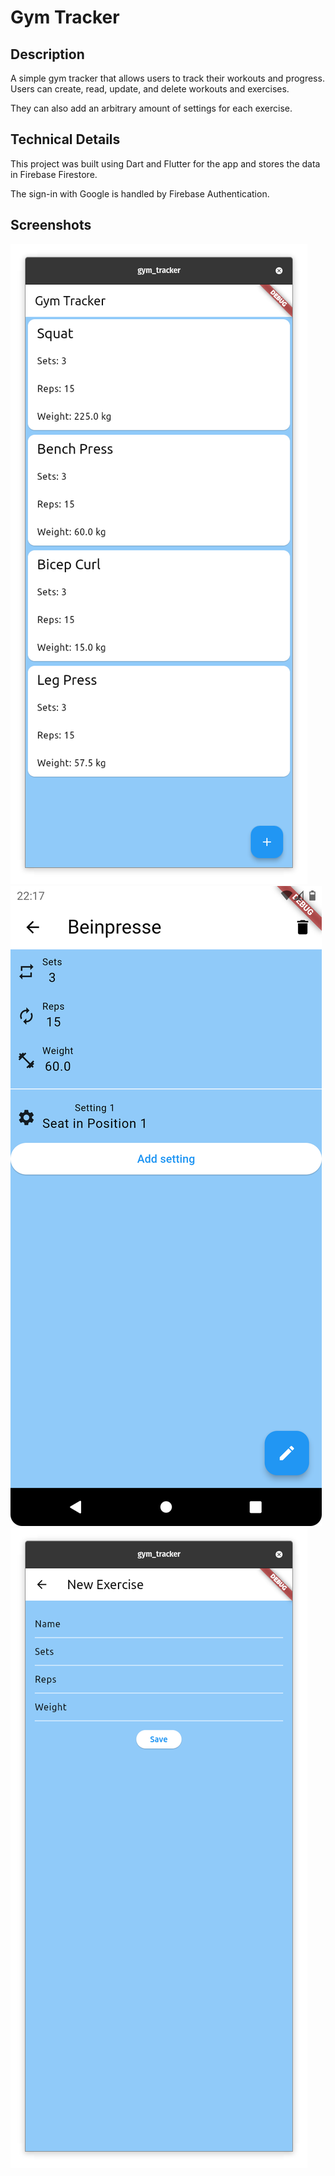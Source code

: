 # Gym Tracker

## Description
A simple gym tracker that allows users to track their workouts and progress. Users can create, read, update, and delete workouts and exercises.

They can also add an arbitrary amount of settings for each exercise. 

## Technical Details
This project was built using Dart and Flutter for the app and stores the data in Firebase Firestore.

The sign-in with Google is handled by Firebase Authentication.

## Screenshots
![Home Screen](screenshots/home_screen.png)
![Exercise Detail Screen](screenshots/Exercise-Detail-v2.0.0.png)
![New Exercise Screen](screenshots/new_exercise.png)
